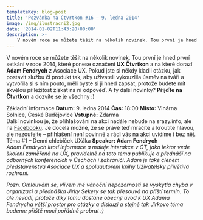 ```yaml
---
templateKey: blog-post
title: 'Pozvánka na Čtvrtkon #16 – 9. ledna 2014'
image: /img/ilustracni2.jpg
date: '2014-01-02T11:43:20+00:00'
description: >-
    V novém roce se můžete těšit na několik novinek. Tou první je hned první setkání v roce 2014, které ponese označení UX Čtvrtkon a na které dorazí Adam Fendrych z Asociace UX. Pokud jste...
---
```

V novém roce se můžete těšit na několik novinek. Tou první je hned první setkání v roce 2014, které ponese označení **UX Čtvrtkon** a na které dorazí **Adam Fendrych** z Asociace UX. Pokud jste si někdy kladli otázku, jak postavit službu či produkt tak, aby uživateli vykouzlila úsměv na tváři a vytvořila si s ním pouto, měli byste si ji hned zapsat, protože budete mít skvělou příležitost získat na ni odpověď. A ty další novinky? **Přijďte na Čtvrtkon** a dozvíte se je všechny :)

Základní informace **Datum:** 9. ledna 2014 **Čas:** 18:00 **Místo:** Vinárna Solnice, České Budějovice **Vstupné:** Zdarma   
Další novinkou je, že přihlašování na akci nadále nebude na srazy.info, ale na [Facebooku](https://www.facebook.com/events/644949328881697/ "Přihlaste se na UX Čtvrtkon na Facebooku"). Je docela možné, že se právě teď mračíte a kroutíte hlavou, ale nezoufejte – přihlášení není povinné a rádi vás na akci uvidíme i bez něj. Téma #1 – Denní chlebíček UXáka **Speaker: Adam Fendrych**  
_Adam Fendrych krotí informace a maluje interakce v ČT, jako lektor vede školení zaměřená na UX, pravidelně na toto téma publikuje a přednáší na odborných konferencích v Čechách i zahraničí. Adam je také členem představenstva Asociace UX a spoluautorem knihy Uživatelsky přívětivá rozhraní._

_Pozn. Omlouvám se, vlivem mé vánoční nepozornosti se vyskytla chyba v organizaci a přednáška Jirky Sekery se tak přesouvá na příští termín. To ale nevadí, protože díky tomu dostane obecný úvod k UX Adama Fendrycha větší prostor pro otázky a diskuzi a stejně tak Jirkovo téma budeme příště moci pořádně probrat :)_